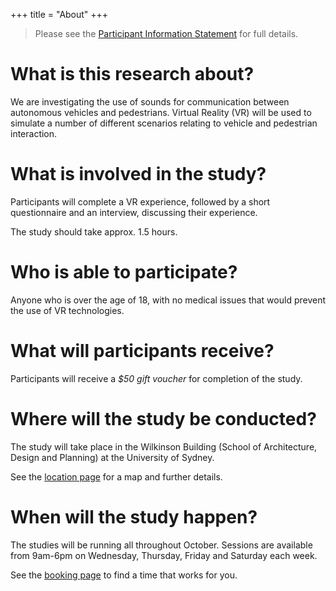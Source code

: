 +++
title = "About"
+++

> Please see the [Participant Information Statement](#) for full details.

# What is this research about?

We are investigating the use of sounds for communication between autonomous vehicles and pedestrians. Virtual Reality (VR) will be used to simulate a number of different scenarios relating to vehicle and pedestrian interaction.

# What is involved in the study?
Participants will complete a VR experience, followed by a short questionnaire and an interview, discussing their experience.

The study should take approx. 1.5 hours.

# Who is able to participate?
Anyone who is over the age of 18, with no medical issues that would prevent the use of VR technologies.

# What will participants receive?
Participants will receive a *$50 gift voucher* for completion of the study.

# Where will the study be conducted?
The study will take place in the Wilkinson Building (School of Architecture, Design and Planning) at the University of Sydney.

See the [location page](/location) for a map and further details.

# When will the study happen?

The studies will be running all throughout October. Sessions are available from 9am-6pm on Wednesday, Thursday, Friday and Saturday each week.

See the [booking page](/book) to find a time that works for you.

